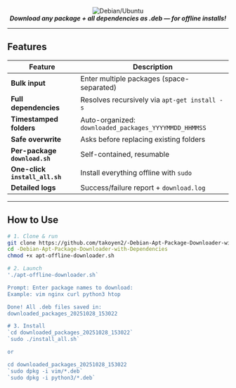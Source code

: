 <p align="center">
  <img src="https://img.shields.io/badge/Debian%20%7C%20Ubuntu-Offline%20APT%20Downloader-blue?style=for-the-badge&logo=linux&logoColor=white" alt="Debian/Ubuntu"/>
  <br>
  <b><i>Download any package + all dependencies as .deb — for offline installs!</i></b>
</p>

---

## Features

| Feature | Description |
|-------|-----------|
| **Bulk input** | Enter multiple packages (space-separated) |
| **Full dependencies** | Resolves recursively via `apt-get install -s` |
| **Timestamped folders** | Auto-organized: `downloaded_packages_YYYYMMDD_HHMMSS` |
| **Safe overwrite** | Asks before replacing existing folders |
| **Per-package `download.sh`** | Self-contained, resumable |
| **One-click `install_all.sh`** | Install everything offline with `sudo` |
| **Detailed logs** | Success/failure report + `download.log` |

---

## How to Use

```bash
# 1. Clone & run
git clone https://github.com/takoyen2/-Debian-Apt-Package-Downloader-with-Dependencies.git
cd -Debian-Apt-Package-Downloader-with-Dependencies
chmod +x apt-offline-downloader.sh

# 2. Launch
'./apt-offline-downloader.sh`

Prompt: Enter package names to download: 
Example: vim nginx curl python3 htop

Done! All .deb files saved in:
downloaded_packages_20251028_153022

# 3. Install
`cd downloaded_packages_20251028_153022`
`sudo ./install_all.sh`

or 

cd downloaded_packages_20251028_153022
`sudo dpkg -i vim/*.deb`
`sudo dpkg -i python3/*.deb`
